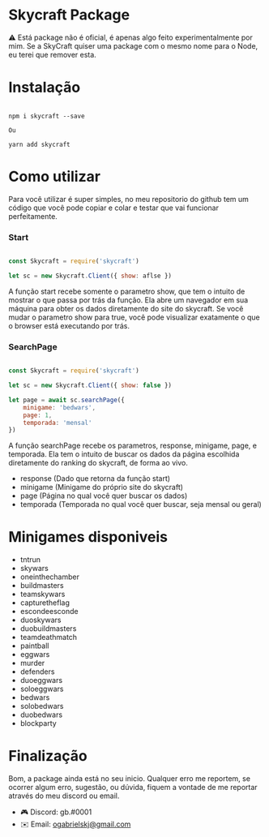 # Skycraft Package

⚠️ Está package não é oficial, é apenas algo feito experimentalmente por mim. Se a SkyCraft quiser uma package com o mesmo nome para o Node, eu terei que remover esta.

# Instalação

```shell

npm i skycraft --save 

Ou

yarn add skycraft

```

# Como utilizar

Para você utilizar é super simples, no meu repositorio do github tem um código que você pode copiar e colar e testar que vai funcionar perfeitamente.

### Start 

```js

const Skycraft = require('skycraft')

let sc = new Skycraft.Client({ show: aflse })

```

A função start recebe somente o parametro show, que tem o intuito de mostrar o que passa por trás da função. Ela abre um navegador em sua máquina para obter os dados diretamente do site do skycraft. Se você mudar o parametro show para true, você pode visualizar exatamente o que o browser está executando por trás.

### SearchPage 

```js

const Skycraft = require('skycraft')

let sc = new Skycraft.Client({ show: false })

let page = await sc.searchPage({
    minigame: 'bedwars',
    page: 1,
    temporada: 'mensal'
})

```

A função searchPage recebe os parametros, response, minigame, page, e temporada. Ela tem o intuito de buscar os dados da página escolhida diretamente do ranking do skycraft, de forma ao vivo. 

- response (Dado que retorna da função start)
- minigame (Minigame do próprio site do skycraft)
- page (Página no qual você quer buscar os dados)
- temporada (Temporada no qual você quer buscar, seja mensal ou geral)

# Minigames disponiveis

 - tntrun
 - skywars
 - oneinthechamber
 - buildmasters
 - teamskywars
 - capturetheflag
 - escondeesconde
 - duoskywars
 - duobuildmasters
 - teamdeathmatch
 - paintball
 - eggwars
 - murder
 - defenders
 - duoeggwars
 - soloeggwars
 - bedwars
 - solobedwars
 - duobedwars
 - blockparty

# Finalização

Bom, a package ainda está no seu inicio. Qualquer erro me reportem, se ocorrer algum erro, sugestão, ou dúvida, fiquem a vontade de me reportar através do meu discord ou email.

- 🎮 Discord: gb.#0001
- ✉️ Email: ogabrielskj@gmail.com